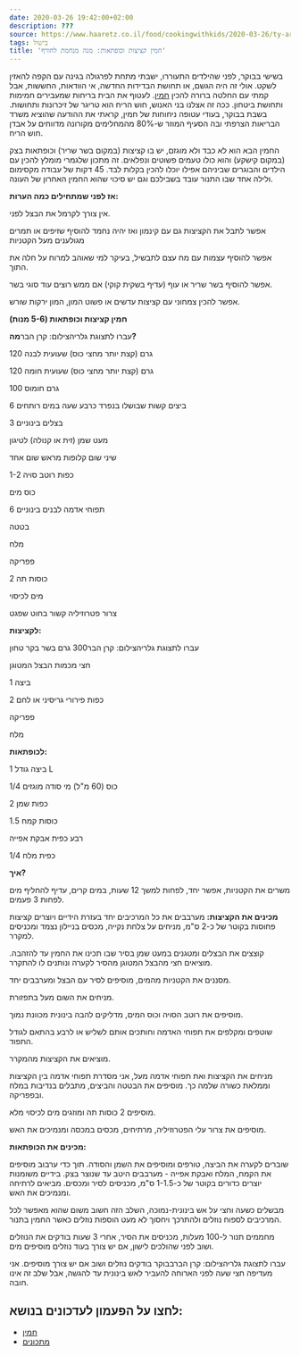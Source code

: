 ```yaml
---
date: 2020-03-26 19:42:00+02:00
description: ???
source: https://www.haaretz.co.il/food/cookingwithkids/2020-03-26/ty-article/0000017f-f8cd-d460-afff-fbef68340000
tags: בישול
title: 'חמין קציצות וכופתאות: מנה מנחמת לחורף'
---
```


בשישי בבוקר, לפני שהילדים התעוררו, ישבתי מתחת לפרגולה בגינה עם הקפה להאזין לשקט. אולי זה היה הגשם, או תחושת הבדידות החדשה, אי הוודאות, החששות, אבל קמתי עם החלטה ברורה להכין [חמין](/food/cookingwithkids/2020-01-02/ty-article/0000017f-f8b6-d044-adff-fbff744c0000). לעטוף את הבית בריחות שמעבירים חמימות ותחושת ביטחון. ככה זה אצלנו בני האנוש, חוש הריח הוא טריגר של זיכרונות ותחושות. בשבת בבוקר, בעודי עטופה ניחוחות של חמין, קראתי את ההודעה שהוציא משרד הבריאות הצרפתי ובה הסעיף המוזר ש-80% מהמחלימים מקורונה מדווחים על אבדן חוש הריח. 

החמין הבא הוא לא כבד ולא מוגזם, יש בו קציצות (במקום בשר שריר) וכופתאות בצק (במקום קישקע) והוא כולו טעמים פשוטים ונפלאים. זה מתכון שלגמרי מומלץ להכין עם הילדים והבוגרים שביניהם אפילו יוכלו להכין בקלות לבד. 45 דקות של עבודה מקסימום ולילה אחד שבו התנור עובד בשבילכם וגם יש סיכוי שהוא החמין האחרון של העונה. 

**אז לפני שמתחילים כמה הערות:** 

אין צורך לקרמל את הבצל לפני. 

אפשר לתבל את הקציצות גם עם קינמון ואז יהיה נחמד להוסיף שזיפים או תמרים מגולענים מעל הקטניות 

אפשר להוסיף עצמות עם מח עצם לתבשיל, בעיקר למי שאוהב למרוח על חלה את התוך. 

אפשר להוסיף בשר שריר או עוף (עדיף בשקית קוקי) אם ממש רוצים עוד סוגי בשר. 

אפשר להכין צמחוני עם קציצות עדשים או פשוט המון, המון ירקות שורש. 

**חמין קציצות וכופתאות (5-6 מנות)** 

 עברו לתצוגת גלריהצילום: קרן הבר**מה?** 

120 גרם (קצת יותר מחצי כוס) שעועית לבנה 

120 גרם (קצת יותר מחצי כוס) שעועית חומה 

100 גרם חומוס 

6 ביצים קשות שבושלו בנפרד כרבע שעה במים רותחים 

3 בצלים בינוניים 

מעט שמן (זית או קנולה) לטיגון 

שיני שום קלופות מראש שום אחד 

1-2 כפות רוטב סויה 

כוס מים 

6 תפוחי אדמה לבנים בינוניים 

בטטה 

מלח 

פפריקה 

2 כוסות תה 

מים לכיסוי 

צרור פטרוזיליה קשור בחוט שפגט 

**לקציצות:** 

 עברו לתצוגת גלריהצילום: קרן הבר300 גרם בשר בקר טחון 

חצי מכמות הבצל המטוגן 

1 ביצה 

2 כפות פירורי גריסיני או לחם 

פפריקה 

מלח 

**לכופתאות:** 

1 ביצה גודל L 

1/4 כוס (60 מ"ל) מי סודה מוגזים 

2 כפות שמן 

1.5 כוסות קמח 

רבע כפית אבקת אפייה 

1/4 כפית מלח 

**איך?** 

משרים את הקטניות, אפשר יחד, לפחות למשך 12 שעות, במים קרים, עדיף להחליף מים לפחות 3 פעמים. 

**מכינים את הקציצות:** מערבבים את כל המרכיבים יחד בעזרת הידיים ויוצרים קציצות פחוסות בקוטר של כ-2 ס"מ, מניחים על צלחת נקייה, מכסים בניילון נצמד ומכניסים למקרר. 

קוצצים את הבצלים ומטגנים במעט שמן בסיר שבו תכינו את החמין עד להזהבה. מוציאים חצי מהבצל המטוגן מהסיר לקערה ונותנים לו להתקרר. 

מסננים את הקטניות מהמים, מוסיפים לסיר עם הבצל ומערבבים יחד. 

מניחים את השום מעל בתפזורת. 

מוסיפים את רוטב הסויה וכוס המים, מדליקים להבה בינונית מכוונת נמוך. 

שוטפים ומקלפים את תפוחי האדמה וחותכים אותם לשליש או לרבע בהתאם לגודל התפוד. 

מוציאים את הקציצות מהמקרר. 

מניחים את הקציצות ואת תפוחי אדמה מעל, אני מסדרת תפוחי אדמה בין הקציצות וממלאת כשורה שלמה כך. מוסיפים את הבטטה והביצים, מתבלים בנדיבות במלח ובפפריקה. 

מוסיפים 2 כוסות תה ומוזגים מים לכיסוי מלא. 

מוסיפים את צרור עלי הפטרוזיליה, מרתיחים, מכסים במכסה ומנמיכים את האש. 

**מכינים את הכופתאות:** 

שוברים לקערה את הביצה, טורפים ומוסיפים את השמן והסודה. תוך כדי ערבוב מוסיפים את הקמח, המלח ואבקת אפייה - מערבבים היטב עד שנוצר בצק. בידיים משומנות יוצרים כדורים בקוטר של כ-1-1.5 ס"מ, מכניסים לסיר ומכסים. מביאים לרתיחה ומנמיכים את האש. 

מבשלים כשעה וחצי על אש בינונית-נמוכה, השלב הזה חשוב משום שהוא מאפשר לכל המרכיבים לספוח נוזלים ולהתרכך ויחסוך לא מעט הוספות נוזלים כאשר החמין בתנור. 

מחממים תנור ל-100 מעלות, מכניסים את הסיר, אחרי 3 שעות בודקים את הנוזלים ושוב לפני שהולכים לישון, אם יש צורך בעוד נוזלים מוסיפים מים. 

 עברו לתצוגת גלריהצילום: קרן הברבבוקר בודקים נוזלים ושוב אם יש צורך מוסיפים. אני מעדיפה חצי שעה לפני הארוחה להעביר לאש בינונית עד להגשה, אבל שלב זה אינו חובה.

לחצו על הפעמון לעדכונים בנושא:
------------------------------

* [חמין](/ty-tag/hamin-0000017f-da27-d249-ab7f-fbe749b50000)
* [מתכונים](/ty-tag/recipes-0000017f-da28-dea8-a77f-de6a4ba50000)